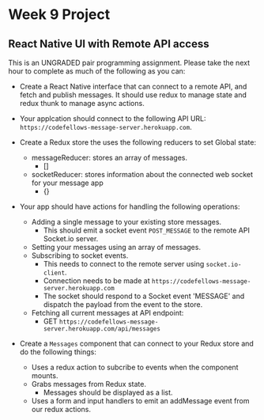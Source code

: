 # Week 9 Project

## React Native UI with Remote API access

This is an UNGRADED pair programming assignment. Please take the next hour to complete as much of the following as you can:

- Create a React Native interface that can connect to a remote API, and fetch and publish messages. It should use redux to manage state and redux thunk to manage async actions.

- Your applcation should connect to the following API URL: `https://codefellows-message-server.herokuapp.com`.
- Create a Redux store the uses the following reducers to set Global state:
  - messageReducer: stores an array of messages.
    - []
  - socketReducer: stores information about the connected web socket for your message app
    - {} 
- Your app should have actions for handling the following operations:
  - Adding a single message to your existing store messages.
    - This should emit a socket event `POST_MESSAGE` to the remote API Socket.io server.
  - Setting your messages using an array of messages.
  - Subscribing to socket events.
    - This needs to connect to the remote server using `socket.io-client`.
    - Connection needs to be made at `https://codefellows-message-server.herokuapp.com`
    - The socket should respond to a Socket event 'MESSAGE' and dispatch the payload from the event to the store.
  - Fetching all current messages at API endpoint:
    - GET `https://codefellows-message-server.herokuapp.com/api/messages`
- Create a `Messages` component that can connect to your Redux store and do the following things:
  - Uses a redux action to subcribe to events when the component mounts.
  - Grabs messages from Redux state.
     - Messages should be displayed as a list.
  - Uses a form and input handlers to emit an addMessage event from our redux actions.
